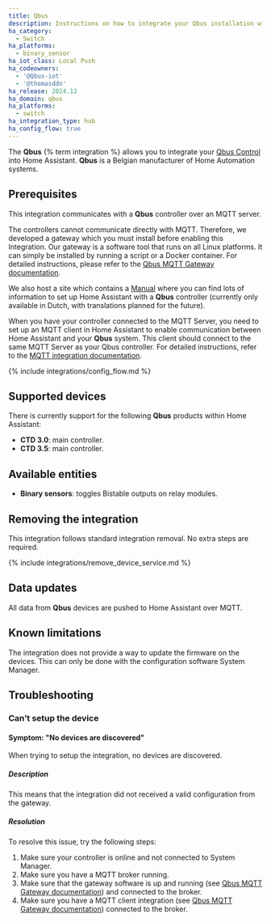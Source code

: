 ```yaml
---
title: Qbus
description: Instructions on how to integrate your Qbus installation with Home Assistant.
ha_category:
  - Switch
ha_platforms:
  - binary_sensor
ha_iot_class: Local Push
ha_codeowners:
  - '@Qbus-iot'
  - '@thomasddn'
ha_release: 2024.12
ha_domain: qbus
ha_platforms:
  - switch
ha_integration_type: hub
ha_config_flow: true
---
```


The **Qbus** {% term integration %} allows you to integrate your [Qbus Control](https://www.qbus.be) into Home Assistant. **Qbus** is a Belgian manufacturer of Home Automation systems.

## Prerequisites

This integration communicates with a **Qbus** controller over an MQTT server.

The controllers cannot communicate directly with MQTT. Therefore, we developed a gateway which you must install before enabling this Integration. Our gateway is a software tool that runs on all Linux platforms. It can simply be installed by running a script or a Docker container. For detailed instructions, please refer to the [Qbus MQTT Gateway documentation](https://github.com/Qbus-iot/qbus-mqttgw).

We also host a site which contains a [Manual](https://iot.qbus.be/) where you can find lots of information to set up Home Assistant with a **Qbus** controller (currently only available in Dutch, with translations planned for the future).

When you have your controller connected to the MQTT Server, you need to set up an MQTT client in Home Assistant to enable communication between Home Assistant and your **Qbus** system. This client should connect to the same MQTT Server as your Qbus controller. For detailed instructions, refer to the [MQTT integration documentation](https://www.home-assistant.io/integrations/mqtt/).

{% include integrations/config_flow.md %}

## Supported devices

There is currently support for the following **Qbus** products within Home Assistant:

- **CTD 3.0**: main controller.
- **CTD 3.5**: main controller.

## Available entities

- **Binary sensors**: toggles Bistable outputs on relay modules.

## Removing the integration

This integration follows standard integration removal. No extra steps are required.

{% include integrations/remove_device_service.md %}

## Data updates

All data from **Qbus** devices are pushed to Home Assistant over MQTT.

## Known limitations

The integration does not provide a way to update the firmware on the devices. This can only be done with the configuration software System Manager.

## Troubleshooting

### Can’t setup the device

#### Symptom: "No devices are discovered"

When trying to setup the integration, no devices are discovered.

##### Description

This means that the integration did not received a valid configuration from the gateway.

##### Resolution

To resolve this issue, try the following steps:

1. Make sure your controller is online and not connected to System Manager.
2. Make sure you have a MQTT broker running.
3. Make sure that the gateway software is up and running (see [Qbus MQTT Gateway documentation](https://github.com/Qbus-iot/qbus-mqttgw)) and connected to the broker.
4. Make sure you have a MQTT client integration (see [Qbus MQTT Gateway documentation](https://github.com/Qbus-iot/qbus-mqttgw)) connected to the broker.
